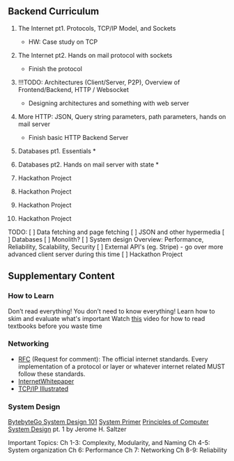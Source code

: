 ## Backend Curriculum
1. The Internet pt1. Protocols, TCP/IP Model, and Sockets
    * HW: Case study on TCP
2. The Internet pt2. Hands on mail protocol with sockets
    * Finish the protocol
3. !!!TODO: Architectures (Client/Server, P2P), Overview of Frontend/Backend, HTTP / Websocket
    * Designing architectures and something with web server
4. More HTTP: JSON, Query string parameters, path parameters, hands on mail server
    * Finish basic HTTP Backend Server
5. Databases pt1. Essentials
    * 
6. Databases pt2. Hands on mail server with state
    * 

7. Hackathon Project
8. Hackathon Project
9. Hackathon Project
10. Hackathon Project

TODO: 
[ ] Data fetching and page fetching
[ ] JSON and other hypermedia
[ ] Databases
[ ] Monolith? 
[ ] System design Overview: Performance, Reliability, Scalability, Security
[ ] External API's (eg. Stripe)  - go over more advanced client server during this time
[ ] Hackathon Project

## Supplementary Content
### How to Learn
Don’t read everything! You don’t need to know everything! Learn how to skim and evaluate what's important
Watch [this](https://www.youtube.com/watch?v=nqYmmZKY4sA) video for how to read textbooks before you waste time 

### Networking
* [RFC](https://datatracker.ietf.org/doc/html/rfc79) (Request for comment): The official internet standards. Every implementation of a protocol or layer or whatever internet related MUST follow these standards.
* [InternetWhitepaper](https://web.stanford.edu/class/msande91si/www-spr04/readings/week1/InternetWhitepaper.htm)
* [TCP/IP Illustrated](https://www.isi.edu/~hussain/TEACH/Spring2014/notes/Steven00a.pdf)

### System Design
[BytebyteGo System Design 101](https://github.com/ByteByteGoHq/system-design-101)
[System Primer](https://github.com/donnemartin/system-design-primer)
[Principles of Computer System Design](https://docdrop.org/static/drop-pdf/computer-system-design-NQOII.pdf) pt. 1 by Jerome H. Saltzer

Important Topics: 
Ch 1-3: Complexity, Modularity, and Naming 
Ch 4-5: System organization
Ch 6: Performance
Ch 7: Networking
Ch 8-9: Reliability

